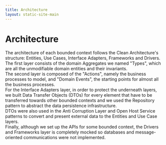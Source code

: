```yaml
---
title: Architecture
layout: static-site-main
---
```


# Architecture

The architecture of each bounded context follows the Clean Architecture's structure: Entities, Use Cases, Interface Adapters, 
Frameworks and Drivers.  
The first layer consists of the domain Aggregates we named "Types", which are all the unmodifiable domain entities and 
their invariants.  
The second layer is composed of the "Actions", namely the business processes to model, and "Domain Events", 
the starting points for almost all the business processes.  
For the Interface Adapters layer, in order to protect the underneath layers, we built Data Transfer Objects (DTOs) 
for every element that have to be transferred 
towards other bounded contexts and we used the Repository pattern to abstract the data persistence infrastructure.  
DTOs were also used in the Anti Corruption Layer and Open Host Service patterns to convert and present external 
data to the Entities and Use Case layers.  
Finally, although we set up the APIs for some bounded context, the Drivers and Frameworks layer is completely mocked
so databases and message-oriented communications were not implemented.

<div id="clean-arch"></div>
